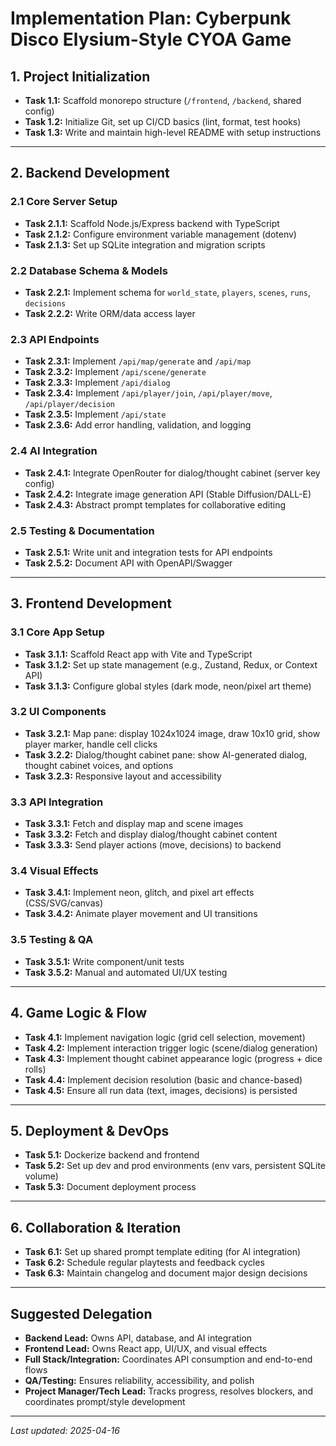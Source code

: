 # Implementation Plan: Cyberpunk Disco Elysium-Style CYOA Game

## 1. Project Initialization

- **Task 1.1:** Scaffold monorepo structure (`/frontend`, `/backend`, shared config)
- **Task 1.2:** Initialize Git, set up CI/CD basics (lint, format, test hooks)
- **Task 1.3:** Write and maintain high-level README with setup instructions

---

## 2. Backend Development

### 2.1 Core Server Setup
- **Task 2.1.1:** Scaffold Node.js/Express backend with TypeScript
- **Task 2.1.2:** Configure environment variable management (dotenv)
- **Task 2.1.3:** Set up SQLite integration and migration scripts

### 2.2 Database Schema & Models
- **Task 2.2.1:** Implement schema for `world_state`, `players`, `scenes`, `runs`, `decisions`
- **Task 2.2.2:** Write ORM/data access layer

### 2.3 API Endpoints
- **Task 2.3.1:** Implement `/api/map/generate` and `/api/map`
- **Task 2.3.2:** Implement `/api/scene/generate`
- **Task 2.3.3:** Implement `/api/dialog`
- **Task 2.3.4:** Implement `/api/player/join`, `/api/player/move`, `/api/player/decision`
- **Task 2.3.5:** Implement `/api/state`
- **Task 2.3.6:** Add error handling, validation, and logging

### 2.4 AI Integration
- **Task 2.4.1:** Integrate OpenRouter for dialog/thought cabinet (server key config)
- **Task 2.4.2:** Integrate image generation API (Stable Diffusion/DALL-E)
- **Task 2.4.3:** Abstract prompt templates for collaborative editing

### 2.5 Testing & Documentation
- **Task 2.5.1:** Write unit and integration tests for API endpoints
- **Task 2.5.2:** Document API with OpenAPI/Swagger

---

## 3. Frontend Development

### 3.1 Core App Setup
- **Task 3.1.1:** Scaffold React app with Vite and TypeScript
- **Task 3.1.2:** Set up state management (e.g., Zustand, Redux, or Context API)
- **Task 3.1.3:** Configure global styles (dark mode, neon/pixel art theme)

### 3.2 UI Components
- **Task 3.2.1:** Map pane: display 1024x1024 image, draw 10x10 grid, show player marker, handle cell clicks
- **Task 3.2.2:** Dialog/thought cabinet pane: show AI-generated dialog, thought cabinet voices, and options
- **Task 3.2.3:** Responsive layout and accessibility

### 3.3 API Integration
- **Task 3.3.1:** Fetch and display map and scene images
- **Task 3.3.2:** Fetch and display dialog/thought cabinet content
- **Task 3.3.3:** Send player actions (move, decisions) to backend

### 3.4 Visual Effects
- **Task 3.4.1:** Implement neon, glitch, and pixel art effects (CSS/SVG/canvas)
- **Task 3.4.2:** Animate player movement and UI transitions

### 3.5 Testing & QA
- **Task 3.5.1:** Write component/unit tests
- **Task 3.5.2:** Manual and automated UI/UX testing

---

## 4. Game Logic & Flow

- **Task 4.1:** Implement navigation logic (grid cell selection, movement)
- **Task 4.2:** Implement interaction trigger logic (scene/dialog generation)
- **Task 4.3:** Implement thought cabinet appearance logic (progress + dice rolls)
- **Task 4.4:** Implement decision resolution (basic and chance-based)
- **Task 4.5:** Ensure all run data (text, images, decisions) is persisted

---

## 5. Deployment & DevOps

- **Task 5.1:** Dockerize backend and frontend
- **Task 5.2:** Set up dev and prod environments (env vars, persistent SQLite volume)
- **Task 5.3:** Document deployment process

---

## 6. Collaboration & Iteration

- **Task 6.1:** Set up shared prompt template editing (for AI integration)
- **Task 6.2:** Schedule regular playtests and feedback cycles
- **Task 6.3:** Maintain changelog and document major design decisions

---

## Suggested Delegation

- **Backend Lead:** Owns API, database, and AI integration
- **Frontend Lead:** Owns React app, UI/UX, and visual effects
- **Full Stack/Integration:** Coordinates API consumption and end-to-end flows
- **QA/Testing:** Ensures reliability, accessibility, and polish
- **Project Manager/Tech Lead:** Tracks progress, resolves blockers, and coordinates prompt/style development

---

_Last updated: 2025-04-16_
